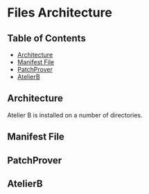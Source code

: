 # Files Architecture

## Table of Contents

- [Architecture](#architecture)
- [Manifest File](#manifest-file)
- [PatchProver](#patchprover)
- [AtelierB](#atelierb)

## Architecture

Atelier B is installed on a number of directories.

## Manifest File

## PatchProver

## AtelierB